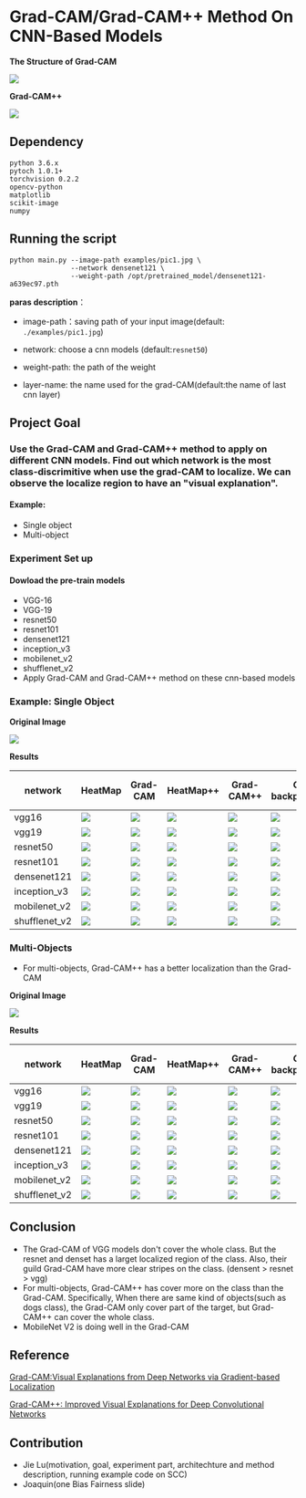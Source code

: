 # Grad-CAM/Grad-CAM++ Method On CNN-Based Models




**The Structure of Grad-CAM**

![](examples/grad-cam.jpg)



**Grad-CAM++**

![](examples/Grad-CAM++.png)



## Dependency

```wiki
python 3.6.x
pytoch 1.0.1+
torchvision 0.2.2
opencv-python
matplotlib
scikit-image
numpy
```



## Running the script

```shell
python main.py --image-path examples/pic1.jpg \
               --network densenet121 \
               --weight-path /opt/pretrained_model/densenet121-a639ec97.pth
```

**paras description**：

- image-path：saving path of your input image(default: `./examples/pic1.jpg`)

- network: choose a cnn models (default:`resnet50`)
- weight-path: the path of the weight 
- layer-name: the name used for the grad-CAM(default:the name of last cnn layer)


## Project Goal


### Use the Grad-CAM and Grad-CAM++ method to apply on different CNN models. Find out which network is the most class-discrimitive  when use the grad-CAM to localize. We can observe the localize region to have an "visual explanation". 
#### Example:
- Single object
- Multi-object

### Experiment Set up
#### Dowload the pre-train models
- VGG-16
- VGG-19
- resnet50
- resnet101
- densenet121
- inception_v3
- mobilenet_v2
- shufflenet_v2
- Apply Grad-CAM and Grad-CAM++ method on these cnn-based models

### Example: Single Object


**Original Image**

![](/examples/pic1.jpg)

**Results**

| network      | HeatMap                                   | Grad-CAM                              | HeatMap++                                   | Grad-CAM++                              | Guided backpropagation               | Guided Grad-CAM                          |
| ------------ | ----------------------------------------- | ------------------------------------- | ------------------------------------------- | --------------------------------------- | ------------------------------------ | ---------------------------------------- |
| vgg16        | ![](results/pic1-vgg16-heatmap.jpg)       | ![](results/pic1-vgg16-cam.jpg)       | ![](results/pic1-vgg16-heatmap++.jpg)       | ![](results/pic1-vgg16-cam++.jpg)       | ![](results/pic1-vgg16-gb.jpg)       | ![](results/pic1-vgg16-cam_gb.jpg)       |
| vgg19        | ![](results/pic1-vgg19-heatmap.jpg)       | ![](results/pic1-vgg19-cam.jpg)       | ![](results/pic1-vgg19-heatmap++.jpg)       | ![](results/pic1-vgg19-cam++.jpg)       | ![](results/pic1-vgg19-gb.jpg)       | ![](results/pic1-vgg19-cam_gb.jpg)       |
| resnet50     | ![](results/pic1-resnet50-heatmap.jpg)    | ![](results/pic1-resnet50-cam.jpg)    | ![](results/pic1-resnet50-heatmap++.jpg)    | ![](results/pic1-resnet50-cam++.jpg)    | ![](results/pic1-resnet50-gb.jpg)    | ![](results/pic1-resnet50-cam_gb.jpg)    |
| resnet101    | ![](results/pic1-resnet101-heatmap.jpg)   | ![](results/pic1-resnet101-cam.jpg)   | ![](results/pic1-resnet101-heatmap++.jpg)   | ![](results/pic1-resnet50-cam++.jpg)    | ![](results/pic1-resnet101-gb.jpg)   | ![](results/pic1-resnet101-cam_gb.jpg)   |
| densenet121  | ![](results/pic1-densenet121-heatmap.jpg) | ![](results/pic1-densenet121-cam.jpg) | ![](results/pic1-densenet121-heatmap++.jpg) | ![](results/pic1-densenet121-cam++.jpg) | ![](results/pic1-densenet121-gb.jpg) | ![](results/pic1-densenet121-cam_gb.jpg) |
| inception_v3 | ![](results/pic1-inception-heatmap.jpg)   | ![](results/pic1-inception-cam.jpg)   | ![](results/pic1-inception-heatmap++.jpg)   | ![](results/pic1-inception-cam++.jpg)   | ![](results/pic1-inception-gb.jpg)   | ![](results/pic1-inception-cam_gb.jpg)   |
| mobilenet_v2 | ![](results/pic1-mobilenet_v2-heatmap.jpg)   | ![](results/pic1-mobilenet_v2-cam.jpg)   | ![](results/pic1-mobilenet_v2-heatmap++.jpg)   | ![](results/pic1-mobilenet_v2-cam++.jpg)   | ![](results/pic1-mobilenet_v2-gb.jpg)   | ![](results/pic1-mobilenet_v2-cam_gb.jpg)   |
| shufflenet_v2 | ![](results/pic1-shufflenet_v2-heatmap.jpg)   | ![](results/pic1-shufflenet_v2-cam.jpg)   | ![](results/pic1-shufflenet_v2-heatmap++.jpg)   | ![](results/pic1-shufflenet_v2-cam++.jpg)   | ![](results/pic1-shufflenet_v2-gb.jpg)   | ![](results/pic1-shufflenet_v2-cam_gb.jpg)   |

### Multi-Objects

- For multi-objects, Grad-CAM++ has a better localization than the Grad-CAM

**Original Image**

![](./examples/multiple_dogs.jpg)

**Results**

| network      | HeatMap                                   | Grad-CAM                              | HeatMap++                                   | Grad-CAM++                              | Guided backpropagation               | Guided Grad-CAM                          |
| ------------ | ----------------------------------------- | ------------------------------------- | ------------------------------------------- | --------------------------------------- | ------------------------------------ | ---------------------------------------- |
| vgg16        | ![](results/multiple_dogs-vgg16-heatmap.jpg)       | ![](results/multiple_dogs-vgg16-cam.jpg)       | ![](results/multiple_dogs-vgg16-heatmap++.jpg)       | ![](results/multiple_dogs-vgg16-cam++.jpg)       | ![](results/multiple_dogs-vgg16-gb.jpg)       | ![](results/multiple_dogs-vgg16-cam_gb.jpg)       |
| vgg19        | ![](results/multiple_dogs-vgg19-heatmap.jpg)       | ![](results/multiple_dogs-vgg19-cam.jpg)       | ![](results/multiple_dogs-vgg19-heatmap++.jpg)       | ![](results/multiple_dogs-vgg19-cam++.jpg)       | ![](results/multiple_dogs-vgg19-gb.jpg)       | ![](results/multiple_dogs-vgg19-cam_gb.jpg)       |
| resnet50     | ![](results/multiple_dogs-resnet50-heatmap.jpg)    | ![](results/multiple_dogs-resnet50-cam.jpg)    | ![](results/multiple_dogs-resnet50-heatmap++.jpg)    | ![](results/multiple_dogs-resnet50-cam++.jpg)    | ![](results/multiple_dogs-resnet50-gb.jpg)    | ![](results/multiple_dogs-resnet50-cam_gb.jpg)    |
| resnet101    | ![](results/multiple_dogs-resnet101-heatmap.jpg)   | ![](results/multiple_dogs-resnet101-cam.jpg)   | ![](results/multiple_dogs-resnet101-heatmap++.jpg)   | ![](results/multiple_dogs-resnet50-cam++.jpg)    | ![](results/multiple_dogs-resnet101-gb.jpg)   | ![](results/multiple_dogs-resnet101-cam_gb.jpg)   |
| densenet121  | ![](results/multiple_dogs-densenet121-heatmap.jpg) | ![](results/multiple_dogs-densenet121-cam.jpg) | ![](results/multiple_dogs-densenet121-heatmap++.jpg) | ![](results/multiple_dogs-densenet121-cam++.jpg) | ![](results/multiple_dogs-densenet121-gb.jpg) | ![](results/multiple_dogs-densenet121-cam_gb.jpg) |
| inception_v3 | ![](results/multiple_dogs-inception-heatmap.jpg)   | ![](results/multiple_dogs-inception-cam.jpg)   | ![](results/multiple_dogs-inception-heatmap++.jpg)   | ![](results/multiple_dogs-inception-cam++.jpg)   | ![](results/multiple_dogs-inception-gb.jpg)   | ![](results/multiple_dogs-inception-cam_gb.jpg)   |
| mobilenet_v2 | ![](results/multiple_dogs-mobilenet_v2-heatmap.jpg)   | ![](results/multiple_dogs-mobilenet_v2-cam.jpg)   | ![](results/multiple_dogs-mobilenet_v2-heatmap++.jpg)   | ![](results/multiple_dogs-mobilenet_v2-cam++.jpg)   | ![](results/multiple_dogs-mobilenet_v2-gb.jpg)   | ![](results/multiple_dogs-mobilenet_v2-cam_gb.jpg)   |
| shufflenet_v2 | ![](results/multiple_dogs-shufflenet_v2-heatmap.jpg)   | ![](results/multiple_dogs-shufflenet_v2-cam.jpg)   | ![](results/multiple_dogs-shufflenet_v2-heatmap++.jpg)   | ![](results/multiple_dogs-shufflenet_v2-cam++.jpg)   | ![](results/multiple_dogs-shufflenet_v2-gb.jpg)   | ![](results/multiple_dogs-shufflenet_v2-cam_gb.jpg)   |

 

## Conclusion

- The Grad-CAM of VGG models don't cover the whole class. But the resnet and denset has a larget localized region of the class. Also, their guild Grad-CAM have more clear stripes on the class. (densent > resnet > vgg)
- For multi-objects, Grad-CAM++ has cover more on the class than the Grad-CAM. Specifically, When there are same kind of objects(such as dogs class), the Grad-CAM only cover part of the target, but Grad-CAM++ can cover the whole class.
- MobileNet V2 is doing well in the Grad-CAM


## Reference
[Grad-CAM:Visual Explanations from Deep Networks via Gradient-based Localization](https://arxiv.org/pdf/1610.02391)

[Grad-CAM++: Improved Visual Explanations for Deep Convolutional Networks](https://arxiv.org/pdf/1710.11063.pdf)

## Contribution
- Jie Lu(motivation, goal, experiment part, architechture and method description, running example code on SCC)
- Joaquin(one Bias Fairness slide)









